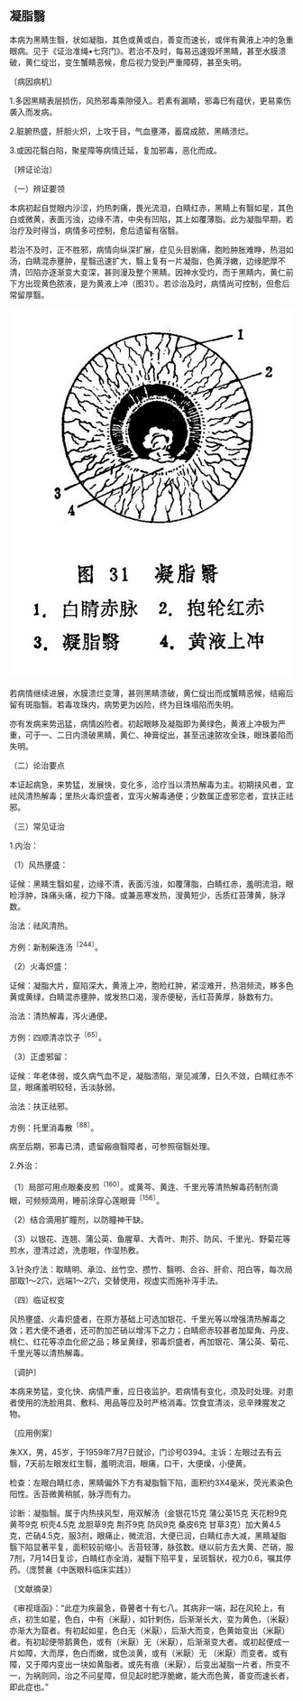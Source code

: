 ## 凝脂翳

本病为黑睛生翳，状如凝脂，其色或黄或白，善变而速长，或伴有黄液上冲的急重眼病。见于《证治准绳•七窍门》。若治不及时，每易迅速毁坏黑睛，甚至水膜溃破，黄仁绽岀，变生蟹睛恶候，愈后视力受到严重障碍，甚至失明。

〔病因病机〕

1.多因黑睛表层损伤，风热邪毒乘隙侵入。若素有漏睛，邪毒巳有蕴伏，更易乘伤袭入而发病。

2.脏腑热盛，肝胆火炽，上攻于目，气血壅滞，蓄腐成脓，黑睛溃烂。

3.或因花翳白陷，聚星障等病情迁延，复加邪毒，恶化而成。

〔辨证论治〕

（一）辨证要领

本病初起自觉眼内沙涩，灼热刺痛，畏光流泪，白睛红赤，黑睛上有翳如星，其色白或微黄，表面污浊，边缘不清，中央有凹陷，其上如覆薄脂。此为凝脂早期，若治疗及时得当，病情多可控制，愈后遗留有宿翳。

若治不及时，正不胜邪，病情向纵深扩展，症见头目剧痛，胞睑肿胀难睁，热泪如汤，白睛混赤壅肿，星翳迅速扩大，翳上复有一片凝脂，色黄浮嫩，边缘肥厚不清，凹陷亦逐渐变大变深，甚则漫及整个黑睛。因神水受灼，而于黑睛内，黄仁前下方出现黄色脓液，是为黄液上冲（图31）。若诊治及时，病情尚可控制，但愈后常留厚翳。

![插图](./img/31.jpg)

若病情继续进展，水膜溃烂变薄，甚则黑睛溃破，黄仁绽出而成蟹睛恶候，结瘢后留有斑脂翳。若毒攻珠内，病势更为凶险，终为目珠塌陷而失明。

亦有发病来势迅猛，病情凶险者。初起眼眵及凝脂即为黄绿色，黄液上冲极为严重，可于一、二日内溃破黑睛，黄仁、神膏绽出，甚至迅速脓攻全珠，眼珠萎陷而失明。

（二）论治要点

本证起病急，来势猛，发展快，变化多，洽疗当以清热解毒为主。初期挟风者，宜祛风清热解毒；里热火毒炽盛者，宜泻火解毒通便；少数属正虚邪恋者，宜扶正祛邪。

（三）常见证治

1.内治：

（1）风热壅盛：

证候：黑睛生翳如星，边缘不清，表面污浊，如覆薄脂，白睛红赤，羞明流泪，眼睑浮肿，珠痛头痛，视力下降。或兼恶寒发热，溲黄短少，舌质红苔薄黄，脉浮数。

治法：祛风清热。

方例：新制柴连汤<sup>〔244〕</sup>。

（2）火毒炽盛：

证候：凝脂大片，窟陷深大，黄液上冲，胞睑红肿，紧涩难开，热泪频流，眵多色黄或黄绿，白睛混赤壅肿，或发热口渴，溲赤便秘，舌红苔黄厚，脉数有力。

治法：清热解毒，泻火通便。

方例：四顺清凉饮子<sup>〔65〕</sup>。

（3）正虚邪留：

证候：年老体弱，或久病气血不足，凝脂溃陷，渐见减薄，日久不敛，白睛红赤不显，眼痛羞明较轻，舌淡脉弱。

治法：扶正祛邪。

方例：托里消毒散<sup>〔88〕</sup>。

病至后期，邪毒已清，遗留瘢痕翳障者，可参照宿翳处理。

2.外治：

（1）局部可用点眼秦皮煎<sup>〔160〕</sup>。或黄芩、黄连、千里光等清热解毒药制剂滴眼，可频频滴用，睡前涂穿心莲眼膏<sup>〔156〕</sup>。

（2）结合滴用扩瞳剂，以防瞳神干缺。

（3）以银花、连翘、蒲公英、鱼腥草、大青叶、荆芥、防风、千里光、野菊花等煎水，澄清过滤，洗患眼，作湿热敷。

3.针灸疗法：取睛明、承泣、丝竹空、攒竹、翳明、合谷、肝俞、阳白等，每次局部取1〜2穴，远端1〜2穴，交替使用，视虚实而施补泻手法。

（四）临证权变

风热壅盛、火毒炽盛者，在原方基础上可选加银花、千里光等以增强清热解毒之效；若大便不通者，还可酌加芒硝以增泻下之力；白睛瘀赤较甚者加犀角、丹皮、桃仁、红花等凉血化瘀之品；眵呈黄绿，邪毒炽盛者，再加银花、蒲公英、菊花、千里光等以清热解毒。

〔调护〕

本病来势猛，变化快、病情严重，应日夜监护。若病情有变化，须及时处理。对患者使用的洗脸用具、敷料、用品等应及时严格消毒。饮食宜清淡，忌辛辣腥发之物。

〔应用例案〕

朱XX，男，45岁，于1959年7月7日就诊，门诊号0394。主诉：左眼过去有云翳，7天前左眼发红生翳，羞明流泪，眼痛，口干，大便燥，小便黄。

检查：左眼白睛红赤，黑睛偏外下方有凝脂翳下陷，面积约3X4毫米，荧光素染色阳性。舌苔微黄稍腻，脉浮而有力。

诊断：凝脂翳。属于内热挟风型，用双解汤（金银花15克 蒲公英15克 天花粉9克 黄芩9克 枳壳4.5克 龙胆草9克 荆芥9克 防风9克 桑皮6克 甘草3克）加大黄4.5克，芒硝4.5克，服3剂，眼痛止，微流泪，大便已润，白睛红赤大减，黑睛凝脂翳下陷显著平复，面积较前缩小。舌苔轻薄，脉弦数。继以前方去大黄、芒硝，服7剂，7月14日复诊，白睛红赤全消，凝翳下陷平复，呈斑翳状，视力0.6，嘱其停药。（庞赞襄《中医眼科临床实践》）

〔文献摘录〕

《审视瑶函》：“此症为疾最急，昏瞽者十有七八。其病非一端，起在风轮上，有点，初生如星，色白，中有（米厭），如针剌伤，后渐渐长大，变为黄色，（米厭）亦渐大为窟者。有初起如星，色白无（米厭），后渐大而变，色黄始变出（米厭）者。有初起便带鹅黄色，或有（米厭）无（米厭），后渐渐变大者。或初起便成一片如障，大而厚，色白而嫩，或色淡黄，或有（米厭）无 （米厭）而变者。或有障，又于障内变出一块如黄脂者。或先有痕（米厭），后变出凝脂一片者，所变不一，为祸则同，治之不问星障，但见起时肥浮脆嫩，能大而色黄，善变而速长者，即此症也。”
